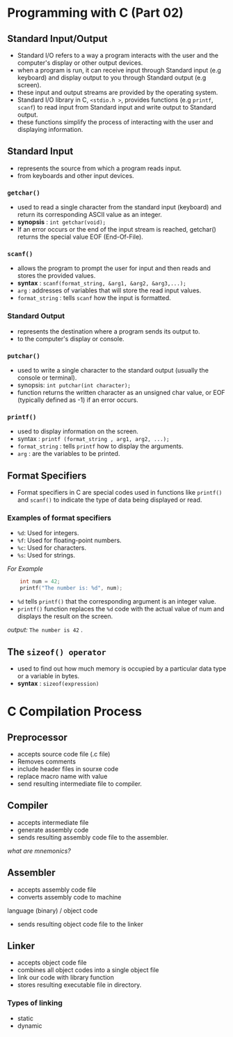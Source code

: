 # Programming with C (Part 02)
## Standard Input/Output
+ Standard I/O refers to a way a program interacts with the user and the computer's display or other output devices.
+ when a program is run, it can receive input through Standard input (e.g keyboard) and display output to you through Standard output (e.g screen).
+ these input and output streams are provided by the operating system.
+ Standard I/O library in C, `<stdio.h >`, provides functions (e.g `printf`, `scanf`) to read input from Standard input and write output to Standard output.
+ these functions simplify the process of interacting with the user and displaying information.

## Standard Input 
+ represents the source from which a program reads input.
+ from keyboards and other input devices.

### `getchar()`
+ used to read a single character from the standard input (keyboard) and return its corresponding ASCII value as an integer.
+ **synopsis** : `int getchar(void);`
+ If an error occurs or the end of the input stream is reached, getchar() returns the special value EOF (End-Of-File).

### `scanf()`
+ allows the program to prompt the user for input and then reads and stores the provided values.
+ **syntax** : `scanf(format_string, &arg1, &arg2, &arg3,...);`
+ `arg` : addresses of variables that will store the read input values.
+ `format_string` : tells `scanf` how the input is formatted.



### Standard Output
+ represents the destination where a program sends its output to.
+ to the computer's display or console.

### `putchar()`
+ used to write a single character to the standard output (usually the console or terminal).
+ synopsis: `int putchar(int character);`
+ function returns the written character as an unsigned char value, or EOF (typically defined as -1) if an error occurs.


### `printf()`
+ used to display information on the screen.
+ syntax : `printf (format_string , arg1, arg2, ...);`
+ `format_string` : tells `printf` how to display the arguments.
+ `arg` : are the variables to be printed.

## Format Specifiers
+ Format specifiers in C are special codes used in functions like `printf()` and `scanf()` to indicate the type of data being displayed or read.

### Examples of format specifiers
+ `%d`: Used for integers.
+ `%f`: Used for floating-point numbers.
+ `%c`: Used for characters.
+ `%s`: Used for strings.


*For Example*  
 
```c
    int num = 42;
    printf("The number is: %d", num);
```
 
+ `%d` tells `printf()` that the corresponding argument is an integer value.
+ `printf()` function replaces the `%d` code with the actual value of num and displays the result on the screen.

*output:* `The number is 42` .

 
## The `sizeof() operator`
+ used to find out how much memory is occupied by a particular data type or a variable in bytes.
+ **syntax** : `sizeof(expression)`
 
 
 
# C Compilation Process
## Preprocessor 
+ accepts source code file (.c file)
+ Removes comments
+ include header files in sourxe code
+ replace macro name with value 
+ send resulting intermediate file to compiler.
 
## Compiler
+ accepts intermediate file
+ generate assembly code
+ sends resulting assembly code file to the assembler.

*what are mnemonics?*
 
## Assembler
+ accepts assembly code file
+ converts assembly code to machine 

language (binary) / object code
+ sends resulting object code file to the linker
 
## Linker
+ accepts object code file
+ combines all object codes into a single object file
+ link our code with library function
+ stores resulting executable file in directory.
 
### Types of linking
+ static
+ dynamic 

